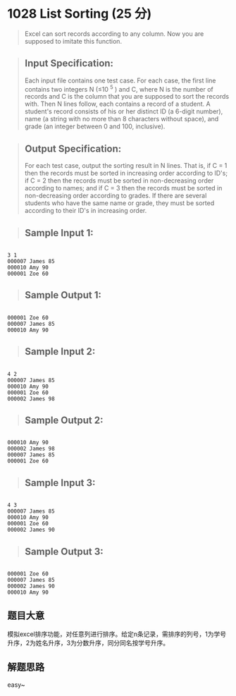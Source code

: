 # 1028 List Sorting (25 分)
> Excel can sort records according to any column. Now you are supposed to imitate this function.

> ## Input Specification:
> Each input file contains one test case. For each case, the first line contains two integers N (≤10 <sup>5</sup>​​ ) and C, where N is the number of records and C is the column that you are supposed to sort the records with. Then N lines follow, each contains a record of a student. A student's record consists of his or her distinct ID (a 6-digit number), name (a string with no more than 8 characters without space), and grade (an integer between 0 and 100, inclusive).

> ## Output Specification:
> For each test case, output the sorting result in N lines. That is, if C = 1 then the records must be sorted in increasing order according to ID's; if C = 2 then the records must be sorted in non-decreasing order according to names; and if C = 3 then the records must be sorted in non-decreasing order according to grades. If there are several students who have the same name or grade, they must be sorted according to their ID's in increasing order.

> ## Sample Input 1:
<pre><code>
3 1
000007 James 85
000010 Amy 90
000001 Zoe 60
</code></pre>
> ## Sample Output 1:
<pre><code>
000001 Zoe 60
000007 James 85
000010 Amy 90
</code></pre>

> ## Sample Input 2:
<pre><code>
4 2
000007 James 85
000010 Amy 90
000001 Zoe 60
000002 James 98
</code></pre>
> ## Sample Output 2:
<pre><code>
000010 Amy 90
000002 James 98
000007 James 85
000001 Zoe 60
</code></pre>

> ## Sample Input 3:
<pre><code>
4 3
000007 James 85
000010 Amy 90
000001 Zoe 60
000002 James 90
</code></pre>

> ## Sample Output 3:
<pre><code>
000001 Zoe 60
000007 James 85
000002 James 90
000010 Amy 90
</code></pre>
## 题目大意
模拟excel排序功能，对任意列进行排序。给定n条记录，需排序的列号，1为学号升序，2为姓名升序，3为分数升序，同分同名按学号升序。
## 解题思路
easy~
